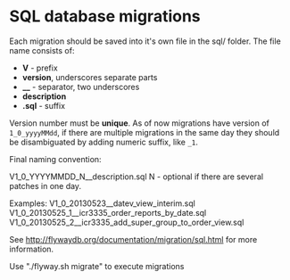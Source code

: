 SQL database migrations
=======================

Each migration should be saved into it's own file in the sql/ folder. The file name consists of:
 * **V** - prefix
 * **version**, underscores separate parts
 * **__** - separator, two underscores
 * **description**
 * **.sql** - suffix

Version number must be **unique**. As of now migrations have version of `1_0_yyyyMMdd`, if there are multiple migrations in the same day they should be disambiguated by adding numeric suffix, like `_1`.

Final naming convention:

V1_0_YYYYMMDD_N__description.sql
N - optional if there are several patches in one day.

Examples:
V1_0_20130523__datev_view_interim.sql
V1_0_20130525_1__icr3335_order_reports_by_date.sql
V1_0_20130525_2__icr3335_add_super_group_to_order_view.sql


See http://flywaydb.org/documentation/migration/sql.html for more information.

Use "./flyway.sh migrate" to execute migrations
